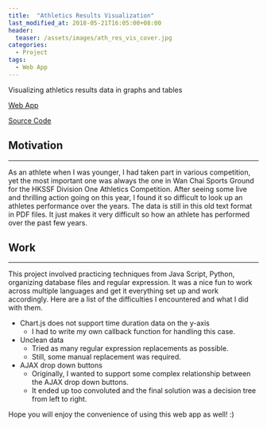 ```yaml
---
title:  "Athletics Results Visualization"
last_modified_at: 2018-05-21T16:05:00+08:00
header:
  teaser: /assets/images/ath_res_vis_cover.jpg
categories:
  - Project
tags:
  - Web App
---
```

Visualizing athletics results data in graphs and tables

[Web App](http://athresvis.cameronlai.com/)

[Source Code](https://github.com/cameronlai/ath_res_vis)

## Motivation
----------

As an athlete when I was younger, I had taken part in various competition, yet the most important one was always the one in Wan Chai Sports Ground for the HKSSF Division One Athletics Competition. After seeing some live and thrilling action going on this year, I found it so difficult to look up an athletes performance over the years. The data is still in this old text format in PDF files. It just makes it very difficult so how an athlete has performed over the past few years.

## Work
----

This project involved practicing techniques from Java Script, Python, organizing database files and regular expression. It was a nice fun to work across multiple languages and get it everything set up and work accordingly. Here are a list of the difficulties I encountered and what I did with them.

*   Chart.js does not support time duration data on the y-axis
    *   I had to write my own callback function for handling this case.
*   Unclean data
    *   Tried as many regular expression replacements as possible.
    *   Still, some manual replacement was required.
*   AJAX drop down buttons
    *   Originally, I wanted to support some complex relationship between the AJAX drop down buttons.
    *   It ended up too convoluted and the final solution was a decision tree from left to right.

Hope you will enjoy the convenience of using this web app as well! :)